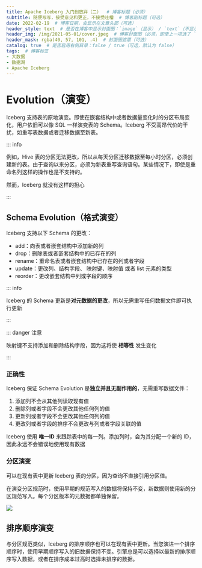 ```yaml
---
title: Apache Iceberg 入门到放弃（二）  # 博客标题（必须）
subtitle: 随便写写，接受意见和更正，不接受吐槽  # 博客副标题（可选）
date: 2022-02-19  # 博客日期，会显示在文章头部（可选）
header_style: text  # 是否在博客中显示封面图：`image`（显示） / `text`（不显示）（可选，默认为 `text`）
header_img: /img/2021-05-01/cover.jpeg  # 博客封面图（必须，即使上一项选了 `text`，图片也需要在首页显示）
header_mask: rgba(40, 57, 101, .4)  # 封面图遮罩（可选）
catalog: true  # 是否启用右侧目录：false / true（可选，默认为 false）
tags:  # 博客标签
- 大数据
- 数据湖
- Apache Iceberg
---
```




# Evolution（演变）

Iceberg 支持表的原地演变。即使在嵌套结构中或者数据量变化时的分区布局变化，用户依旧可以像 SQL 一样演变表的 Schema。Iceberg 不受高昂代价的干扰，如重写表数据或者迁移数据至新表。

::: info 

例如，Hive 表的分区无法更改，所以从每天分区迁移数据至每小时分区，必须创建新的表。由于查询以来分区，必须为新表重写查询语句。某些情况下，即使是重命名列这样的操作也是不支持的。

然而，Iceberg 就没有这样的担心

:::



## Schema Evolution（格式演变）

Iceberg 支持以下 Schema 的更改：

- add：向表或者嵌套结构中添加新的列
- drop：删除表或者嵌套结构中的已存在的列
- rename：重命名表或者嵌套结构中已存在的列或者字段
- update：更改列、结构字段、 映射键、映射值 或者 list 元素的类型
- reorder：更改嵌套结构中列或字段的顺序

::: info

Iceberg 的 Schema 更新是**对元数据的更改**，所以无需重写任何数据文件即可执行更新

:::

::: danger 注意

映射键不支持添加和删除结构字段，因为这将使 **相等性** 发生变化

:::



### 正确性

Iceberg 保证 Schema Evolution 是**独立并且无副作用的**，无需重写数据文件：

1. 添加列不会从其他列读取现有值
2. 删除列或者字段不会更改其他任何列的值
3. 更新列或者字段不会更改其他任何列的值
4. 更改列或者字段的排序不会更改与列或者字段关联的值

Iceberg 使用 **唯一ID** 来跟踪表中的每一列。添加列时，会为其分配一个新的 ID，因此永远不会错误地使用现有数据



### 分区演变

可以在现有表中更新 Iceberg 表的分区，因为查询不直接引用分区值。

在演变分区规范时，使用早期的规范写入的数据将保持不变，新数据则使用新的分区规范写入。每个分区版本的元数据都单独保留。

![](https://gitee.com/GeiChan/picture/raw/master/img/partition-spec-evolution.png)



## 排序顺序演变

与分区规范类似，Iceberg 的排序顺序也可以在现有表中更新。当您演进一个排序顺序时，使用早期顺序写入的旧数据保持不变。引擎总是可以选择以最新的排序顺序写入数据，或者在排序成本过高时选择未排序的数据。